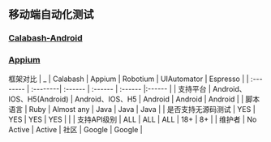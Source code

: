 ## 移动端自动化测试

### [Calabash-Android](/calabash/README.md)
### [Appium](/appium/README.md)

框架对比
|   _    |  Calabash |   Appium   | Robotium | UIAutomator | Espresso |
| :-------- | :--------| :------ | :------ | :------ |:------ |
| 支持平台 |  Android、IOS、H5(Android) |  Android、IOS、H5 | Android | Android | Android  |
| 脚本语言 |  Ruby | Almost any  | Java  | Java  | Java  |
| 是否支持无源码测试  |  YES |  YES  |  YES  |  YES  |    |
| 支持API级别  | ALL |  ALL  | ALL | 18+ | 8+ |
| 维护者 | No Active | Active  | 社区  | Google  | Google  |
